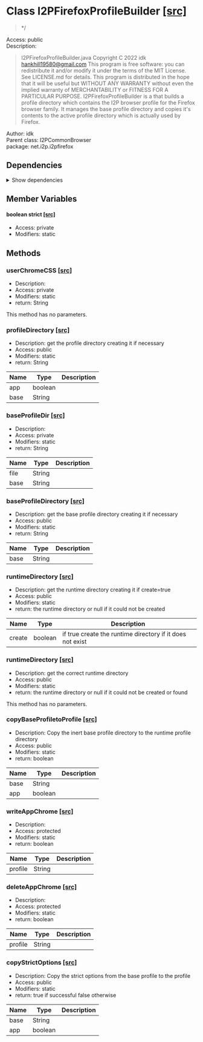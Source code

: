 # Class I2PFirefoxProfileBuilder [[src]](src/java/net/i2p/i2pfirefox/I2PFirefoxProfileBuilder.java)  

 > */  

Access: public  
Description:  
 > I2PFirefoxProfileBuilder.java Copyright C 2022 idk <hankhill19580@gmail.com> This program is free software: you can redistribute it and/or modify it under the terms of the MIT License. See LICENSE.md for details. This program is distributed in the hope that it will be useful but WITHOUT ANY WARRANTY without even the implied warranty of MERCHANTABILITY or FITNESS FOR A PARTICULAR PURPOSE. I2PFirefoxProfileBuilder is a that builds a profile directory which contains the I2P browser profile for the Firefox browser family. It manages the base profile directory and copies it's contents to the active profile directory which is actually used by Firefox.  

Author: idk   
Parent class: I2PCommonBrowser  
package: net.i2p.i2pfirefox  

## Dependencies

<details>  
  <summary>  
    Show dependencies  
  </summary>  
  <ul>  
<li>java.io.File</li>
<li>java.io.IOException</li>
<li>java.nio.file.Files</li>
<li>java.nio.file.StandardCopyOption</li>
  </ul>  
</details>  

## Member Variables

#### boolean strict [[src]](src/java/net/i2p/i2pfirefox/I2PFirefoxProfileBuilder.java#L)

 >   

+ Access: private  
+ Modifiers: static 

## Methods

### userChromeCSS [[src]](src/java/net/i2p/i2pfirefox/I2PFirefoxProfileBuilder.java#L28)

+ Description:   
+ Access: private  
+ Modifiers: static 
+ return: String  

This method has no parameters.  


### profileDirectory [[src]](src/java/net/i2p/i2pfirefox/I2PFirefoxProfileBuilder.java#L110)

+ Description: get the profile directory creating it if necessary   
+ Access: public  
+ Modifiers: static 
+ return: String  

| Name | Type | Description |  
| ----- | ----- | ----- |  
| app | boolean |  |  
| base | String |  |  


### baseProfileDir [[src]](src/java/net/i2p/i2pfirefox/I2PFirefoxProfileBuilder.java#L114)

+ Description:   
+ Access: private  
+ Modifiers: static 
+ return: String  

| Name | Type | Description |  
| ----- | ----- | ----- |  
| file | String |  |  
| base | String |  |  


### baseProfileDirectory [[src]](src/java/net/i2p/i2pfirefox/I2PFirefoxProfileBuilder.java#L134)

+ Description: get the base profile directory creating it if necessary   
+ Access: public  
+ Modifiers: static 
+ return: String  

| Name | Type | Description |  
| ----- | ----- | ----- |  
| base | String |  |  


### runtimeDirectory [[src]](src/java/net/i2p/i2pfirefox/I2PFirefoxProfileBuilder.java#L158)

+ Description: get the runtime directory creating it if create=true   
+ Access: public  
+ Modifiers: static 
+ return: the runtime directory or null if it could not be created   

| Name | Type | Description |  
| ----- | ----- | ----- |  
| create | boolean | if true create the runtime directory if it does not exist  |  


### runtimeDirectory [[src]](src/java/net/i2p/i2pfirefox/I2PFirefoxProfileBuilder.java#L169)

+ Description: get the correct runtime directory   
+ Access: public  
+ Modifiers: static 
+ return: the runtime directory or null if it could not be created or found   

This method has no parameters.  


### copyBaseProfiletoProfile [[src]](src/java/net/i2p/i2pfirefox/I2PFirefoxProfileBuilder.java#L189)

+ Description: Copy the inert base profile directory to the runtime profile directory   
+ Access: public  
+ Modifiers: static 
+ return: boolean  

| Name | Type | Description |  
| ----- | ----- | ----- |  
| base | String |  |  
| app | boolean |  |  


### writeAppChrome [[src]](src/java/net/i2p/i2pfirefox/I2PFirefoxProfileBuilder.java#L222)

+ Description:   
+ Access: protected  
+ Modifiers: static 
+ return: boolean  

| Name | Type | Description |  
| ----- | ----- | ----- |  
| profile | String |  |  


### deleteAppChrome [[src]](src/java/net/i2p/i2pfirefox/I2PFirefoxProfileBuilder.java#L235)

+ Description:   
+ Access: protected  
+ Modifiers: static 
+ return: boolean  

| Name | Type | Description |  
| ----- | ----- | ----- |  
| profile | String |  |  


### copyStrictOptions [[src]](src/java/net/i2p/i2pfirefox/I2PFirefoxProfileBuilder.java#L250)

+ Description: Copy the strict options from the base profile to the profile   
+ Access: public  
+ Modifiers: static 
+ return: true if successful false otherwise   

| Name | Type | Description |  
| ----- | ----- | ----- |  
| base | String |  |  
| app | boolean |  |  


